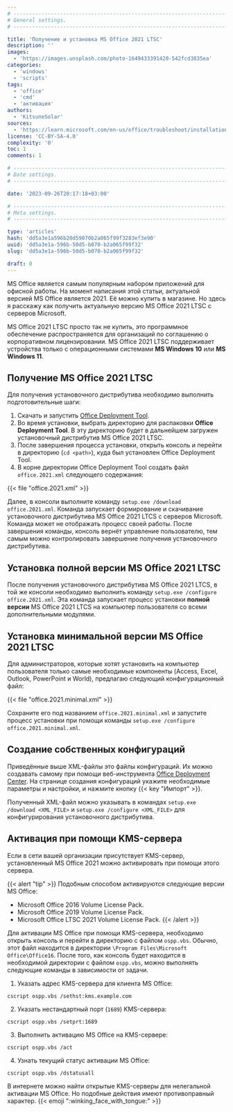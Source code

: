 ```yaml
---
# -------------------------------------------------------------------------------------------------------------------- #
# General settings.
# -------------------------------------------------------------------------------------------------------------------- #

title: 'Получение и установка MS Office 2021 LTSC'
description: ''
images:
  - 'https://images.unsplash.com/photo-1649433391420-542fcd3835ea'
categories:
  - 'windows'
  - 'scripts'
tags:
  - 'office'
  - 'cmd'
  - 'активация'
authors:
  - 'KitsuneSolar'
sources:
  - 'https://learn.microsoft.com/en-us/office/troubleshoot/installation/how-to-download-office-install-not-in-vlsc'
license: 'CC-BY-SA-4.0'
complexity: '0'
toc: 1
comments: 1

# -------------------------------------------------------------------------------------------------------------------- #
# Date settings.
# -------------------------------------------------------------------------------------------------------------------- #

date: '2023-09-26T20:17:18+03:00'

# -------------------------------------------------------------------------------------------------------------------- #
# Meta settings.
# -------------------------------------------------------------------------------------------------------------------- #

type: 'articles'
hash: 'dd5a3e1a596b20d59070b2a065f99f3283ef3e90'
uuid: 'dd5a3e1a-596b-50d5-b070-b2a065f99f32'
slug: 'dd5a3e1a-596b-50d5-b070-b2a065f99f32'

draft: 0
---
```


MS Office является самым популярным набором приложений для офисной работы. На момент написания этой статьи, актуальной версией MS Office является 2021. Её можно купить в магазине. Но здесь я расскажу как получить актуальную версию MS Office 2021 LTSC с серверов Microsoft.

<!--more-->

MS Office 2021 LTSC просто так не купить, это программное обеспечение распространяется для организаций по соглашению о корпоративном лицензировании. MS Office 2021 LTSC поддерживает устройства только с операционными системами **MS Windows 10** или **MS Windows 11**.

## Получение MS Office 2021 LTSC

Для получения установочного дистрибутива необходимо выполнить подготовительные шаги:

1. Скачать и запустить [Office Deployment Tool](https://www.microsoft.com/download/details.aspx?id=49117).
2. Во время установки, выбрать директорию для распаковки **Office Deployment Tool**. В эту директорию будет в дальнейшем загружен установочный дистрибутив MS Office 2021 LTSC.
3. После завершения процесса установки, открыть консоль и перейти в директорию (`cd <path>`), куда был установлен Office Deployment Tool.
4. В корне директории Office Deployment Tool создать файл `office.2021.xml` следующего содержания:

{{< file "office.2021.xml" >}}

Далее, в консоли выполните команду `setup.exe /download office.2021.xml`. Команда запускает формирование и скачивание установочного дистрибутива MS Office 2021 LTCS с серверов Microsoft. Команда может не отображать процесс своей работы. После завершения команды, консоль вернёт управление пользователю, тем самым можно контролировать завершение получения установочного дистрибутива.

## Установка полной версии MS Office 2021 LTSC

После получения установочного дистрибутива MS Office 2021 LTCS, в той же консоли необходимо выполнить команду `setup.exe /configure office.2021.xml`. Эта команда запускает процесс установки **полной версии** MS Office 2021 LTCS на компьютер пользователя со всеми дополнительными модулями.

## Установка минимальной версии MS Office 2021 LTSC

Для администраторов, которые хотят установить на компьютер пользователя только самые необходимые компоненты (Access, Excel, Outlook, PowerPoint и World), предлагаю следующий конфигурационный файл:

{{< file "office.2021.minimal.xml" >}}

Сохраните его под названием `office.2021.minimal.xml` и запустите процесс установки при помощи команды `setup.exe /configure office.2021.minimal.xml`.

## Создание собственных конфигураций

Приведённые выше XML-файлы это файлы конфигураций. Их можно создавать самому при помощи веб-инструмента [Office Deployment Center](https://config.office.com/deploymentsettings). На странице создания конфигураций укажите необходимые параметры и настройки, и нажмите кнопку {{< key "Импорт" >}}.

Полученный XML-файл можно указывать в командах `setup.exe /download <XML_FILE>` и `setup.exe /configure <XML_FILE>` для конфигурирования установочного дистрибутива.

## Активация при помощи KMS-сервера

Если в сети вашей организации присутствует KMS-сервер, установленный MS Office 2021 можно активировать при помощи этого сервера.

{{< alert "tip" >}}
Подобным способом активируются следующие версии MS Office:

- Microsoft Office 2016 Volume License Pack.
- Microsoft Office 2019 Volume License Pack.
- Microsoft Office LTSC 2021 Volume License Pack.
{{< /alert >}}

Для активации MS Office при помощи KMS-сервера, необходимо открыть консоль и перейти в директорию с файлом `ospp.vbs`. Обычно, этот файл находится в директории `\Program Files\Microsoft Office\Office16`. После того, как консоль будет находится в необходимой директории с файлом `ospp.vbs`, можно выполнять следующие команды в зависимости от задачи.

1. Указать адрес KMS-сервера для клиента MS Office:

```terminal {os="windows"}
cscript ospp.vbs /sethst:kms.example.com
```

2. Указать нестандартный порт (`1689`) KMS-сервера:

```terminal {os="windows"}
cscript ospp.vbs /setprt:1689
```

3. Выполнить активацию MS Office на KMS-сервере:

```terminal {os="windows"}
cscript ospp.vbs /act
```

4. Узнать текущий статус активации MS Office:

```terminal {os="windows"}
cscript ospp.vbs /dstatusall
```

В интернете можно найти открытые KMS-серверы для нелегальной активации MS Office. Но подобные действия имеют противоправный характер. {{< emoji ":winking_face_with_tongue:" >}}
